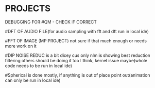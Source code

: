 # PROJECTS

DEBUGGING FOR
#QM - CHECK IF CORRECT

#DFT OF AUDIO FILE(for audio sampling with fft and dft run in local ide)

#FFT OF IMAGE (MP PROJECT) not sure if that much enough or needs more work on it

#DIP NOISE REDUC is a bit dicey cus only nlm is showing best reduction filtering others should be doing it too I think, kernel issue maybe(whole code needs to be run in local ide)

#Spherical is done mostly, if anything is out of place point out(animation can only be run in local ide)

